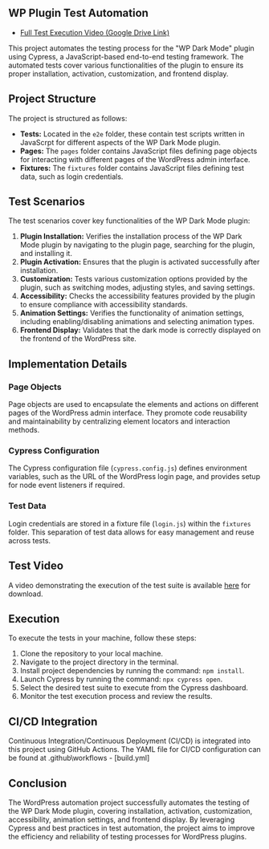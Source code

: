 
## WP Plugin Test Automation

 - [Full Test Execution Video (Google Drive Link)](https://drive.google.com/file/d/1h8dwqtVosLOpZWNSdlt-FEtOMsjDYX50/view?usp=sharing)
 
This project automates the testing process for the "WP Dark Mode" plugin using Cypress, a JavaScript-based end-to-end testing framework. The automated tests cover various functionalities of the plugin to ensure its proper installation, activation, customization, and frontend display.

## Project Structure

The project is structured as follows:

- **Tests:** Located in the `e2e` folder, these contain test scripts written in JavaScrpt for different aspects of the WP Dark Mode plugin.
- **Pages:** The `pages` folder contains JavaScript files defining page objects for interacting with different pages of the WordPress admin interface.
- **Fixtures:** The `fixtures` folder contains JavaScript files defining test data, such as login credentials.

## Test Scenarios

The test scenarios cover key functionalities of the WP Dark Mode plugin:

1. **Plugin Installation:** Verifies the installation process of the WP Dark Mode plugin by navigating to the plugin page, searching for the plugin, and installing it.
2. **Plugin Activation:** Ensures that the plugin is activated successfully after installation.
3. **Customization:** Tests various customization options provided by the plugin, such as switching modes, adjusting styles, and saving settings.
4. **Accessibility:** Checks the accessibility features provided by the plugin to ensure compliance with accessibility standards.
5. **Animation Settings:** Verifies the functionality of animation settings, including enabling/disabling animations and selecting animation types.
6. **Frontend Display:** Validates that the dark mode is correctly displayed on the frontend of the WordPress site.

## Implementation Details

### Page Objects

Page objects are used to encapsulate the elements and actions on different pages of the WordPress admin interface. They promote code reusability and maintainability by centralizing element locators and interaction methods.

### Cypress Configuration

The Cypress configuration file (`cypress.config.js`) defines environment variables, such as the URL of the WordPress login page, and provides setup for node event listeners if required.

### Test Data

Login credentials are stored in a fixture file (`login.js`) within the `fixtures` folder. This separation of test data allows for easy management and reuse across tests.

## Test Video

A video demonstrating the execution of the test suite is available [here](https://github.com/daiyanrafi/Automation-plugin-cypress/assets/33730802/1c536ce9-e9e6-4725-9ae3-c0892a02d647) for download. 

## Execution

To execute the tests in your machine, follow these steps:

1. Clone the repository to your local machine.
2. Navigate to the project directory in the terminal.
3. Install project dependencies by running the command: `npm install`.
4. Launch Cypress by running the command: `npx cypress open`.
5. Select the desired test suite to execute from the Cypress dashboard.
6. Monitor the test execution process and review the results.

## CI/CD Integration

Continuous Integration/Continuous Deployment (CI/CD) is integrated into this project using GitHub Actions. The YAML file for CI/CD configuration can be found at .github\workflows - [build.yml]

## Conclusion

The WordPress automation project successfully automates the testing of the WP Dark Mode plugin, covering installation, activation, customization, accessibility, animation settings, and frontend display. By leveraging Cypress and best practices in test automation, the project aims to improve the efficiency and reliability of testing processes for WordPress plugins.
